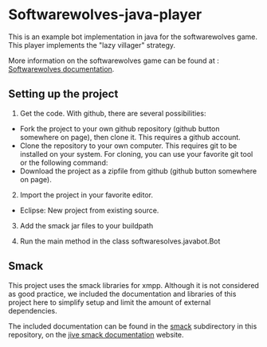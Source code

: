 Softwarewolves-java-player
==========================

This is an example bot implementation in java for the softwarewolves game. This player implements the "lazy villager" strategy.

More information on the softwarewolves game can be found at : [Softwarewolves documentation][1].

Setting up the project
---------------------

1. Get the code. With github, there are several possibilities:
  - Fork the project to your own github repository (github button somewhere on page), then clone it. This requires a github account.
  - Clone the repository to your own computer. This requires git to be installed on your system. For cloning, you can use your favorite git tool or the following command:
  - Download the project as a zipfile from github (github button somewhere on page).


2. Import the project in your favorite editor.
  - Eclipse: New project from existing source.


3. Add the smack jar files to your buildpath


4. Run the main method in the class softwaresolves.javabot.Bot

Smack
--------------------

This project uses the smack libraries for xmpp. Although it is not considered as good practice, 
we included the documentation and libraries of this project here to simplify setup and limit the 
amount of external dependencies.

The included documentation can be found in the <a href="smack_3_2_2">smack</a> subdirectory in this 
repository, on the [jive smack documentation][2] website.

[1]: https://github.com/supernelis/softwarewolves-doc
[2]: http://www.igniterealtime.org/builds/smack/docs/latest/documentation/
